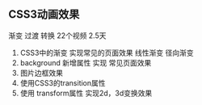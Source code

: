 ## CSS3动画效果
渐变 过渡 转换
22个视频 2.5天

1. CSS3中的渐变 实现常见的页面效果 线性渐变 径向渐变
2. background 新增属性 实现 常见页面效果
3. 图片边框效果
4. 使用CSS3的transition属性 
5. 使用 transform属性 实现2d，3d变换效果